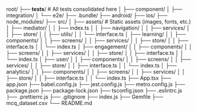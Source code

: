 root/
├── __tests__/                  # All tests consolidated here
│   ├── component/
│   ├── integration/
│   └── e2e/
├── .bundle/
├── android/
├── ios/
├── node_modules/
├── src/
│   ├── assets/                 # Static assets (images, fonts, etc.)
│   ├── mediator/
│   │   ├── index.ts
│   │   ├── navigation/
│   │   ├── services/
│   │   ├── store/
│   │   ├── utils/
│   │   └── interface.ts
│   ├── learning/
│   │   ├── components/
│   │   ├── screens/
│   │   ├── services/
│   │   ├── store/
│   │   ├── interface.ts
│   │   └── index.ts
│   ├── engagement/
│   │   ├── components/
│   │   ├── screens/
│   │   ├── services/
│   │   ├── store/
│   │   ├── interface.ts
│   │   └── index.ts
│   ├── user/
│   │   ├── components/
│   │   ├── screens/
│   │   ├── services/
│   │   ├── store/
│   │   ├── interface.ts
│   │   └── index.ts
│   ├── analytics/
│   │   ├── components/
│   │   ├── screens/
│   │   ├── services/
│   │   ├── store/
│   │   ├── interface.ts
│   │   └── index.ts
├── App.tsx
├── app.json
├── babel.config.js
├── jest.config.js
├── metro.config.js
├── package.json
├── package-lock.json
├── tsconfig.json
├── .eslintrc.js
├── .prettierrc.js
├── .gitignore
├── index.js
├── Gemfile
├── mcq_dataset.csv
└── README.md
